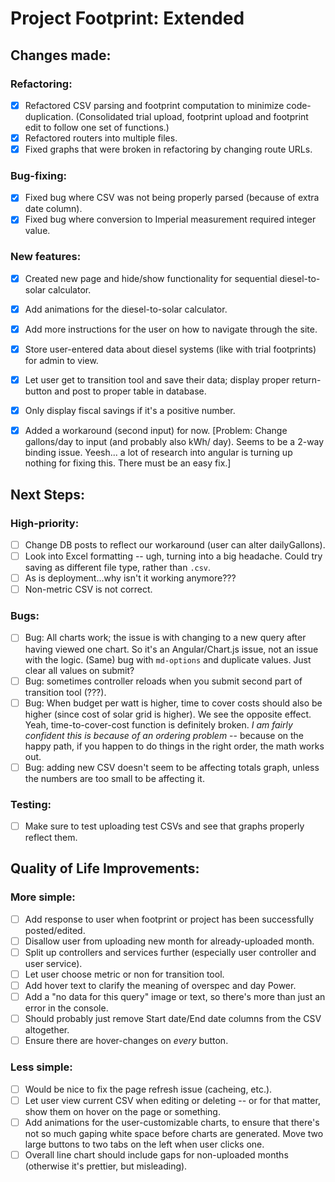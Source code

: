 # Project Footprint: Extended

## Changes made:
### Refactoring:
- [x] Refactored CSV parsing and footprint computation to minimize code-duplication. (Consolidated trial upload, footprint upload and footprint edit to follow one set of functions.)
- [x] Refactored routers into multiple files.
- [x] Fixed graphs that were broken in refactoring by changing route URLs.

### Bug-fixing:
- [x] Fixed bug where CSV was not being properly parsed (because of extra date column).
- [x] Fixed bug where conversion to Imperial measurement required integer value.

### New features:
- [x] Created new page and hide/show functionality for sequential diesel-to-solar calculator.
- [x] Add animations for the diesel-to-solar calculator.
- [x] Add more instructions for the user on how to navigate through the site.
- [x] Store user-entered data about diesel systems (like with trial footprints) for admin to view.
- [x] Let user get to transition tool and save their data; display proper return-button and post to proper table in database.
- [x] Only display fiscal savings if it's a positive number.
- [x] Added a workaround (second input) for now. [Problem: Change gallons/day to input (and probably also kWh/ day). Seems to be a 2-way binding issue. Yeesh... a lot of research into angular is turning up nothing for fixing this. There must be an easy fix.]


## Next Steps:
### High-priority:
- [ ] Change DB posts to reflect our workaround (user can alter dailyGallons).
- [ ] Look into Excel formatting -- ugh, turning into a big headache. Could try saving as different file type, rather than `.csv`.
- [ ] As is deployment...why isn't it working anymore???
- [ ] Non-metric CSV is not correct.

### Bugs:
- [ ] Bug: All charts work; the issue is with changing to a new query after having viewed one chart. So it's an Angular/Chart.js issue, not an issue with the logic. (Same) bug with `md-options` and duplicate values. Just clear all values on submit?
- [ ] Bug: sometimes controller reloads when you submit second part of transition tool (???).
- [ ] Bug: When budget per watt is higher, time to cover costs should also be higher (since cost of solar grid is higher). We see the opposite effect. Yeah, time-to-cover-cost function is definitely broken. *I am fairly confident this is because of an ordering problem* -- because on the happy path, if you happen to do things in the right order, the math works out.
- [ ] Bug: adding new CSV doesn't seem to be affecting totals graph, unless the numbers are too small to be affecting it.

### Testing:
- [ ] Make sure to test uploading test CSVs and see that graphs properly reflect them.


## Quality of Life Improvements:
### More simple:
- [ ] Add response to user when footprint or project has been successfully posted/edited.
- [ ] Disallow user from uploading new month for already-uploaded month.
- [ ] Split up controllers and services further (especially user controller and user service).
- [ ] Let user choose metric or non for transition tool.
- [ ] Add hover text to clarify the meaning of overspec and day Power.
- [ ] Add a "no data for this query" image or text, so there's more than just an error in the console.
- [ ] Should probably just remove Start date/End date columns from the CSV altogether.
- [ ] Ensure there are hover-changes on *every* button.

### Less simple:
- [ ] Would be nice to fix the page refresh issue (cacheing, etc.).
- [ ] Let user view current CSV when editing or deleting -- or for that matter, show them on hover on the page or something.
- [ ] Add animations for the user-customizable charts, to ensure that there's not so much gaping white space before charts are generated. Move two large buttons to two tabs on the left when user clicks one.
- [ ] Overall line chart should include gaps for non-uploaded months (otherwise it's prettier, but misleading).
